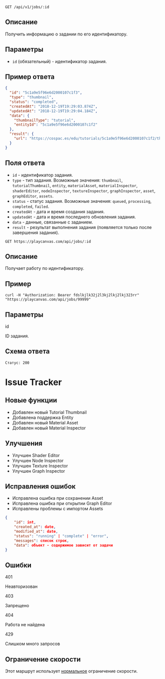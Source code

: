 ```
GET /api/v1/jobs/:id
```

## Описание

Получить информацию о задании по его идентификатору.

## Параметры

- `id` (обязательный) - идентификатор задания.

## Пример ответа

```json
{
  "id": "5c1a9e5f96e6d2000107c1f3",
  "type": "thumbnail",
  "status": "completed",
  "createdAt": "2018-12-19T19:29:03.874Z",
  "updatedAt": "2018-12-19T19:29:04.184Z",
  "data": {
    "thumbnailType": "tutorial",
    "entityId": "5c1a9e5f96e6d2000107c1f2"
  },
  "result": {
    "url": "https://cospac.es/edu/tutorials/5c1a9e5f96e6d2000107c1f2/thumbnail.png"
  }
}
```

## Поля ответа

- `id` - идентификатор задания.
- `type` - тип задания. Возможные значения: `thumbnail`, `tutorialThumbnail`, `entity`, `materialAsset`, `materialInspector`, `shaderEditor`, `nodeInspector`, `textureInspector`, `graphInspector`, `asset`, `graphEditor`, `assets`.
- `status` - статус задания. Возможные значения: `queued`, `processing`, `completed`, `failed`.
- `createdAt` - дата и время создания задания.
- `updatedAt` - дата и время последнего обновления задания.
- `data` - данные, связанные с заданием.
- `result` - результат выполнения задания (появляется только после завершения задания).

```none
GET https://playcanvas.com/api/jobs/:id
```

## Описание

Получает работу по идентификатору.

## Пример

```none
curl -H "Authorization: Bearer fdslkjlk32j2l3kj2lkj2lkj323rr" "https://playcanvas.com/api/jobs/99999"
```

## Параметры

<div class="params">
<div class="parameter"><span class="param">id</span><p>ID задания.</p></div>
</div>

## Схема ответа

```none
Статус: 200
```

# Issue Tracker

## Новые функции

- Добавлен новый Tutorial Thumbnail
- Добавлена поддержка Entity
- Добавлен новый Material Asset
- Добавлен новый Material Inspector

## Улучшения

- Улучшен Shader Editor
- Улучшен Node Inspector
- Улучшен Texture Inspector
- Улучшен Graph Inspector

## Исправления ошибок

- Исправлена ошибка при сохранении Asset
- Исправлена ошибка при открытии Graph Editor
- Исправлены проблемы с импортом Assets

```json
{
    "id": int,
    "created_at": date,
    "modified_at": date,
    "status": "running" | "complete" | "error",
    "messages": список строк,
    "data": объект - содержимое зависит от задачи
}
```

## Ошибки

<div class="params">
<div class="parameter"><span class="param">401</span><p>Неавторизован</p></div>
<div class="parameter"><span class="param">403</span><p>Запрещено</p></div>
<div class="parameter"><span class="param">404</span><p>Работа не найдена</p></div>
<div class="parameter"><span class="param">429</span><p>Слишком много запросов</p></div>
</div>

## Ограничение скорости

Этот маршрут использует [нормальное][1] ограничение скорости.

[1]: /user-manual/api#rate-limiting
